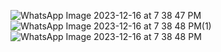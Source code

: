 ![WhatsApp Image 2023-12-16 at 7 38 47 PM](https://github.com/shakilkhansk/task_manager_getx/assets/20550689/f8c6d72b-2f98-4704-92ad-882ede375b13)
![WhatsApp Image 2023-12-16 at 7 38 48 PM(1)](https://github.com/shakilkhansk/task_manager_getx/assets/20550689/06af1695-fe5d-4f8b-bb7d-ca98ace32fae)
![WhatsApp Image 2023-12-16 at 7 38 48 PM](https://github.com/shakilkhansk/task_manager_getx/assets/20550689/071220ff-e529-4741-958e-b772ebb9c8fa)
